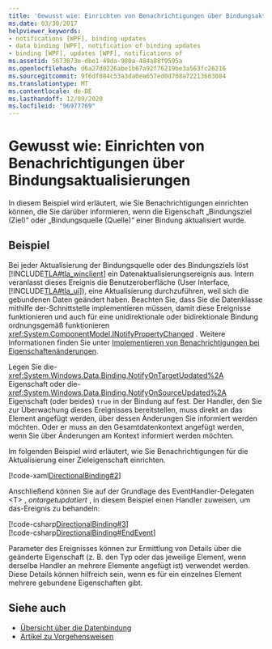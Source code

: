 ```yaml
---
title: 'Gewusst wie: Einrichten von Benachrichtigungen über Bindungsaktualisierungen'
ms.date: 03/30/2017
helpviewer_keywords:
- notifications [WPF], binding updates
- data binding [WPF], notification of binding updates
- binding [WPF], updates [WPF], notifications of
ms.assetid: 5673073e-dbe1-49da-980a-484a88f9595a
ms.openlocfilehash: d6a27d0226abe1b67a92f76219be3a563fc26216
ms.sourcegitcommit: 9f6df084c53a3da0ea657ed0d708a72213683084
ms.translationtype: MT
ms.contentlocale: de-DE
ms.lasthandoff: 12/09/2020
ms.locfileid: "96977769"
---
```

# <a name="how-to-set-up-notification-of-binding-updates"></a>Gewusst wie: Einrichten von Benachrichtigungen über Bindungsaktualisierungen
In diesem Beispiel wird erläutert, wie Sie Benachrichtigungen einrichten können, die Sie darüber informieren, wenn die Eigenschaft „Bindungsziel (Ziel)“ oder „Bindungsquelle (Quelle)“ einer Bindung aktualisiert wurde.  
  
## <a name="example"></a>Beispiel  
 Bei jeder Aktualisierung der Bindungsquelle oder des Bindungsziels löst [!INCLUDE[TLA#tla_winclient](../../../includes/tlasharptla-winclient-md.md)] ein Datenaktualisierungsereignis aus. Intern veranlasst dieses Ereignis die Benutzeroberfläche (User Interface, [!INCLUDE[TLA#tla_ui](../../../includes/tlasharptla-ui-md.md)]), eine Aktualisierung durchzuführen, weil sich die gebundenen Daten geändert haben. Beachten Sie, dass Sie die Datenklasse mithilfe der-Schnittstelle implementieren müssen, damit diese Ereignisse funktionieren und auch für eine unidirektionale oder bidirektionale Bindung ordnungsgemäß funktionieren <xref:System.ComponentModel.INotifyPropertyChanged> . Weitere Informationen finden Sie unter [Implementieren von Benachrichtigungen bei Eigenschaftenänderungen](how-to-implement-property-change-notification.md).  
  
 Legen Sie die- <xref:System.Windows.Data.Binding.NotifyOnTargetUpdated%2A> Eigenschaft oder die- <xref:System.Windows.Data.Binding.NotifyOnSourceUpdated%2A> Eigenschaft (oder beides) `true` in der Bindung auf fest. Der Handler, den Sie zur Überwachung dieses Ereignisses bereitstellen, muss direkt an das Element angefügt werden, über dessen Änderungen Sie informiert werden möchten. Oder er muss an den Gesamtdatenkontext angefügt werden, wenn Sie über Änderungen am Kontext informiert werden möchten.  
  
 Im folgenden Beispiel wird erläutert, wie Sie Benachrichtigungen für die Aktualisierung einer Zieleigenschaft einrichten.  
  
 [!code-xaml[DirectionalBinding#2](~/samples/snippets/csharp/VS_Snippets_Wpf/DirectionalBinding/CSharp/Page1.xaml#2)]  
  
 Anschließend können Sie auf der Grundlage des EventHandler-Delegaten \<T> , *ontargetupdatiert* , in diesem Beispiel einen Handler zuweisen, um das-Ereignis zu behandeln:  
  
 [!code-csharp[DirectionalBinding#3](~/samples/snippets/csharp/VS_Snippets_Wpf/DirectionalBinding/CSharp/Page1.xaml.cs#3)]  
[!code-csharp[DirectionalBinding#EndEvent](~/samples/snippets/csharp/VS_Snippets_Wpf/DirectionalBinding/CSharp/Page1.xaml.cs#endevent)]  
  
 Parameter des Ereignisses können zur Ermittlung von Details über die geänderte Eigenschaft (z. B. den Typ oder das jeweilige Element, wenn derselbe Handler an mehrere Elemente angefügt ist) verwendet werden. Diese Details können hilfreich sein, wenn es für ein einzelnes Element mehrere gebundene Eigenschaften gibt.  
  
## <a name="see-also"></a>Siehe auch

- [Übersicht über die Datenbindung](/dotnet/desktop-wpf/data/data-binding-overview)
- [Artikel zu Vorgehensweisen](data-binding-how-to-topics.md)
